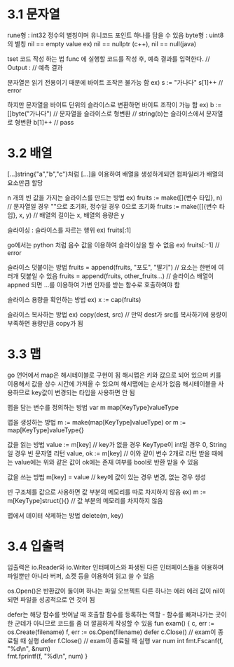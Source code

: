 # 3.1 문자열 

rune형 : int32 정수의 별칭이며 유니코드 포인트 하나를 담을 수 있음
byte형 : uint8의 별칭
nil == empty value ex) nil == nullptr (c++), nil == null(java)

tset 코드 작성 하는 법
func 에 실행할 코드를 작성 후, 예측 결과를 입력한다.
// Output :
// 예측 결과

문자열은 읽기 전용이기 때문에 바이트 조작은 불가능 함
ex) 
s := "가나다"
s[1]++ // error

하지만 문자열을 바이트 단위의 슬라이스로 변환하면 바이트 조작이 가능 함
ex)
b := []byte("가나다") // 문자열을 슬라이스로 형변환 
                      // string(b)는 슬라이스에서 문자열로 형변환
b[1]++ // pass

# 3.2 배열
[...]string{"a","b","c"}처럼 [...]을 이용하여 배열을 생성하게되면 컴파일러가 배열의 요소만큼 할당

n 개의 빈 값을 가지는 슬라이스를 만드는 방법
ex) 
fruits := make([]{변수 타입}, n) // 문자열일 경우 ""으로 초기화, 정수일 경우 0으로 초기화
fruits := make([]{변수 타입}, x, y) // 배열의 길이는 x, 배열의 용량은 y


슬라이싱 : 슬라이스를 자르는 행위 
ex) 
fruits[:1] 

go에서는 python 처럼 음수 값을 이용하여 슬라이싱을 할 수 없음
ex)
fruits[:-1] // error

슬라이스 덧붙이는 방법
fruits = append(fruits, "포도", "딸기") // 요소는 한번에 여러개 덧붙일 수 있음
fruits = append(fruits, other_fruits...) // 슬라이스 배열이 appned 되면 ...를 이용하여 가변 인자를 받는 함수로 호출하여야 함

슬라이스 용량을 확인하는 방법
ex)
x := cap(fruits)

슬라이스 복사하는 방법
ex)
copy(dest, src) // 만약 dest가 src를 복사하기에 용량이 부족하면 용량만큼 copy가 됨

# 3.3 맵
go 언어에서 map은 해시테이블로 구현이 됨
해시맵은 키와 값으로 되어 있으며 키를 이용해서 값을 상수 시간에 가져올 수 있으며 해시맵에는 순서가 없음
해시테이블을 사용하므로 key값이 변경되는 타입을 사용하면 안 됨

맵을 담는 변수를 정의하는 방법
var m map[KeyType]valueType

맵을 생성하는 방법
m := make(map[KeyType]valueType) or m := map[KeyType]valueType{}

값을 읽는 방법
value := m[key] // key가 없을 경우 KeyType이 int일 경우 0, String일 경우 빈 문자열 리턴
value, ok := m[key] // 이와 같이 변수 2개로 리턴 받을 때에는 value에는 위와 같은 값이 ok에는 존재 여부를 bool로 반환 받을 수 있음

값을 쓰는 방법
m[key] = value // key에 값이 있는 경우 변경, 없는 경우 생성

빈 구조체를 값으로 사용하면 값 부분의 메모리를 따로 차지하지 않음
ex) m := m[KeyType]struct{}{} // 값 부분의 메모리를 차지하지 않음

맵에서 데이터 삭제하는 방법
delete(m, key)

# 3.4 입출력
입출력은 io.Reader와 io.Writer 인터페이스와 파생된 다른 인터페이스들을 이용하며 파일뿐만 아니라 버퍼, 소켓 등을 이용하여 읽고 쓸 수 있음

os.Open()은 반환값이 둘이며 하나는 파일 오브젝트 다른 하나는 에러
에러 값이 nil이 되면 파일을 성공적으로 연 것이 됨

defer는 해당 함수를 벗어날 때 호출할 함수를 등록하는 역할 - 함수를 빠져나가는 곳이 한 군데가 아니므로 코드를 좀 더 깔끔하게 작성할 수 있음
fun exam() {
    c, err := os.Create(filename)
    f, err := os.Open(filename)
    defer c.Close() // exam이 종료될 때 실행
    defer f.Close() // exam이 종료될 때 실행
    var num int
    fmt.Fscanf(f, "%d\n", &num)   
    fmt.fprintf(f, "%d\n", num)
} 

